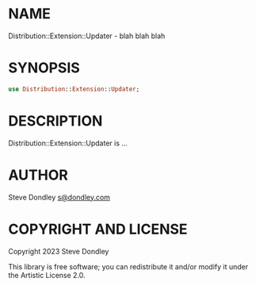 NAME
====

Distribution::Extension::Updater - blah blah blah

SYNOPSIS
========

```raku
use Distribution::Extension::Updater;
```

DESCRIPTION
===========

Distribution::Extension::Updater is ...

AUTHOR
======

Steve Dondley <s@dondley.com>

COPYRIGHT AND LICENSE
=====================

Copyright 2023 Steve Dondley

This library is free software; you can redistribute it and/or modify it under the Artistic License 2.0.

